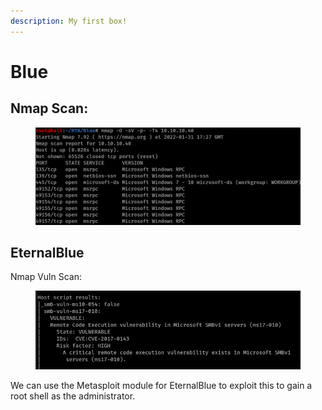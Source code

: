 ```yaml
---
description: My first box!
---
```


# Blue

## Nmap Scan:

<figure><img src="../../../.gitbook/assets/image (2919).png" alt=""><figcaption></figcaption></figure>

## EternalBlue

Nmap Vuln Scan:

<figure><img src="../../../.gitbook/assets/image (2161).png" alt=""><figcaption></figcaption></figure>

We can use the Metasploit module for EternalBlue to exploit this to gain a root shell as the administrator.
